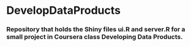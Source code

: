 # DevelopDataProducts
### Repository that holds the Shiny files ui.R and server.R for a small project in Coursera class Developing Data Products.

